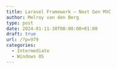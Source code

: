 ```yaml
---
title: Laravel Framework – Next Gen MVC
author: Melroy van den Berg
type: post
date: 2024-01-11-30T00:00:00+01:00
draft: true
url: /?p=979
categories:
  - Intermediate
  - Windows OS
---
```

